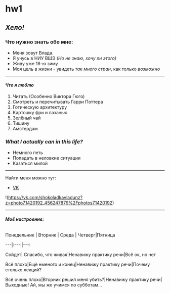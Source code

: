# hw1


## ***Хело!***



### **Что нужно знать обо мне:**


* Меня зовут Влада.
* Я учусь в НИУ ВШЭ *(Но не знаю, хочу ли этого)*
* Живу уже 18-ю зиму
* Моя цель в жизни - увидеть *так много стран*, как только *возможно*


______________________________________


#### ***Что я люблю***


1. Читать (Особенно Виктора Гюго)
2. Смотреть и перечитывать Гарри Поттера
3. Готическую архитектуру 
4. Картошку фри и лазанью
5. Зелёный чай
6. Тишину
7. Амстердам


### ***What I actually can in this life?***


* Немного петь
* Попадать в неловкие ситуации 
* Казаться милой 


_____________________________________________

Найти меня можно тут:


* [VK](https://vk.com/shokoladkavladunz)



!(https://vk.com/shokoladkavladunz?z=photo71420192_456247879%2Fphotos71420192)



___________________________________________________________________


###### ***Моё настроение:***


Понедельник | Вторник | Среда | Четверг|Пятница



---|:---:|---:

Сойдет| Спасибо, что живая|Ненавижу практику речи|Всё ок, но нет


Всё плохо|Ещё нменого и конец|Ненавижу практику речи|Почему столько лекций?


Всё очень плохо|Вторник решил меня убить?|Ненавижу практику речи|Выходные! Ай, мы же учимся по субботам... 
